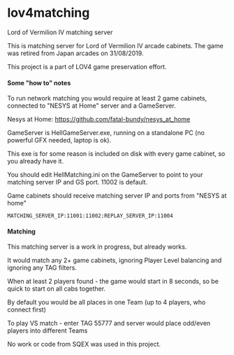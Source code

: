 # lov4matching
Lord of Vermilion IV matching server

This is matching server for Lord of Vermilion IV arcade cabinets.
The game was retired from Japan arcades on 31/08/2019.

This project is a part of LOV4 game preservation effort.

#### Some "how to" notes

To run network matching you would require at least 2 game cabinets, connected to "NESYS at Home" server and a GameServer.

Nesys at Home: https://github.com/fatal-bundy/nesys_at_home

GameServer is HellGameServer.exe, running on a standalone PC (no powerful GFX needed, laptop is ok).

This exe is for some reason is included on disk with every game cabinet, so you already have it.

You should edit HellMatching.ini on the GameServer to point to your matching server IP and GS port. 11002 is default.

Game cabinets should receive matching server IP and ports from "NESYS at home"
```
MATCHING_SERVER_IP:11001:11002:REPLAY_SERVER_IP:11004
```

#### Matching

This matching server is a work in progress, but already works.

It would match any 2+ game cabinets, ignoring Player Level balancing and ignoring any TAG filters.

When at least 2 players found - the game would start in 8 seconds, so be quick to start on all cabs together.

By default you would be all places in one Team (up to 4 players, who connect first)

To play VS match - enter TAG 55777 and server would place odd/even players into different Teams

No work or code from SQEX was used in this project.
